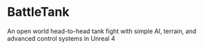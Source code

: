 # BattleTank
An open world head-to-head tank fight with simple AI, terrain, and advanced control systems in Unreal 4
